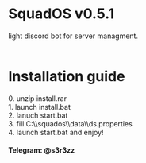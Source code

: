 <h1>SquadOS v0.5.1</h1>
light discord bot for server managment.
<br>
<br>
<h1>Installation guide</h1>
0. unzip install.rar
<br>
1. launch install.bat
<br>
2. lanuch start.bat
<br>
3. fill C:\\squados\\data\\ds.properties
<br>
4. launch start.bat and enjoy!
<br>

<h4>Telegram: @s3r3zz</h4>
